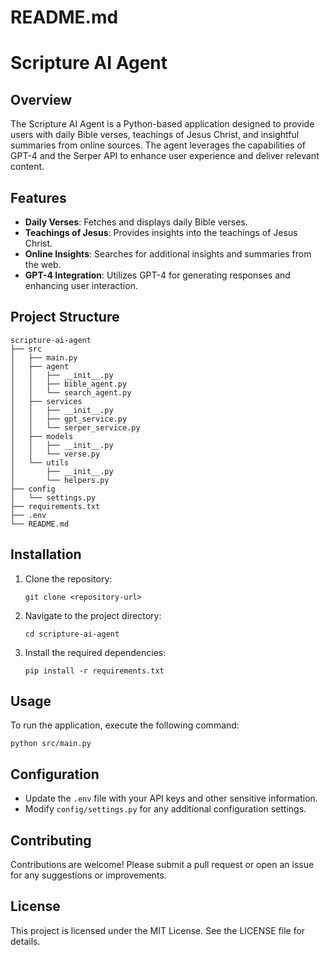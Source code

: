 # README.md

# Scripture AI Agent

## Overview
The Scripture AI Agent is a Python-based application designed to provide users with daily Bible verses, teachings of Jesus Christ, and insightful summaries from online sources. The agent leverages the capabilities of GPT-4 and the Serper API to enhance user experience and deliver relevant content.

## Features
- **Daily Verses**: Fetches and displays daily Bible verses.
- **Teachings of Jesus**: Provides insights into the teachings of Jesus Christ.
- **Online Insights**: Searches for additional insights and summaries from the web.
- **GPT-4 Integration**: Utilizes GPT-4 for generating responses and enhancing user interaction.

## Project Structure
```
scripture-ai-agent
├── src
│   ├── main.py
│   ├── agent
│   │   ├── __init__.py
│   │   ├── bible_agent.py
│   │   └── search_agent.py
│   ├── services
│   │   ├── __init__.py
│   │   ├── gpt_service.py
│   │   └── serper_service.py
│   ├── models
│   │   ├── __init__.py
│   │   └── verse.py
│   └── utils
│       ├── __init__.py
│       └── helpers.py
├── config
│   └── settings.py
├── requirements.txt
├── .env
└── README.md
```

## Installation
1. Clone the repository:
   ```
   git clone <repository-url>
   ```
2. Navigate to the project directory:
   ```
   cd scripture-ai-agent
   ```
3. Install the required dependencies:
   ```
   pip install -r requirements.txt
   ```

## Usage
To run the application, execute the following command:
```
python src/main.py
```

## Configuration
- Update the `.env` file with your API keys and other sensitive information.
- Modify `config/settings.py` for any additional configuration settings.

## Contributing
Contributions are welcome! Please submit a pull request or open an issue for any suggestions or improvements.

## License
This project is licensed under the MIT License. See the LICENSE file for details.